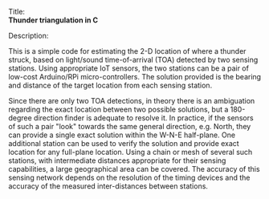 Title:<br/>
<b>Thunder triangulation in C</b>

Description:<br/>
<p>This is a simple code for estimating the 2-D location of where a thunder struck, based on light/sound time-of-arrival (TOA) detected by two sensing stations. Using appropriate IoT sensors, the two stations can be a pair of low-cost Arduino/RPi micro-controllers. The solution provided is the bearing and distance of the target location from each sensing station.</p>
<p>Since there are only two TOA detections, in theory there is an ambiguation regarding the exact location between two possible solutions, but a 180-degree direction finder is adequate to resolve it. In practice, if the sensors of such a pair "look" towards the same general direction, e.g. North, they can provide a single exact solution within the W-N-E half-plane. One additional station can be used to verify the solution and provide exact location for any full-plane location. Using a chain or mesh of several such stations, with intermediate distances appropriate for their sensing capabilities, a large geographical area can be covered. The accuracy of this sensing network depends on the resolution of the timing devices and the accuracy of the measured inter-distances between stations.</p>
